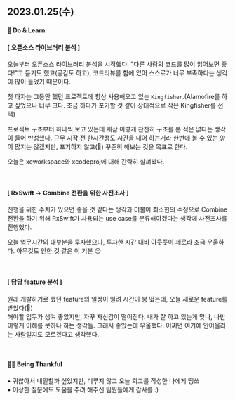 ## 2023.01.25(수)
#### **🌱 Do & Learn**

#### [ 오픈소스 라이브러리 분석 ]

오늘부터 오픈소스 라이브러리 분석을 시작했다. "다른 사람의 코드를 많이 읽어보면 좋다!"고 듣기도 했고(공감도 하고), 코드리뷰를 함에 있어 스스로가 너무 부족하다는 생각이 많이 들었기 때문이다.

첫 타자는 그동안 했던 프로젝트에 항상 사용해오고 있는 `Kingfisher`.(Alamofire를 하고 싶었으나 너무 크다. 조금 하다가 포기할 것 같아 상대적으로 작은 Kingfisher를 선택)

프로젝트 구조부터 하나씩 보고 있는데 새삼 이렇게 찬찬히 구조를 본 적은 없다는 생각이 들어 반성했다.
근무 시작 전 한시간정도 시간을 내어 하는거라 한번에 볼 수 있는 양이 많지는 않겠지만, 포기하지 않고(🙏) 꾸준히 해보는 것을 목표로 한다.

오늘은 xcworkspace와 xcodeproj에 대해 간략히 살펴봤다.

<br>

#### [ RxSwift -> Combine 전환을 위한 사전조사 ]
진행을 위한 수치가 있으면 좋을 것 같다는 생각과 더불어 최소한의 수정으로 Combine 전환을 하기 위해 RxSwift가 사용되는 use case를 분류해야겠다는 생각에 사전조사를 진행했다.

오늘 업무시간의 대부분을 투자했으나, 투자한 시간 대비 아웃풋이 제로라 조금 우울하다. 아무것도 안한 것 같은 이 기분 😔

<br>

#### [ 담당 feature 분석 ]
원래 개발하기로 했던 feature의 일정이 밀려 시간이 붕 떴는데, 오늘 새로운 feature를 받았다(🤗) <br>
해야할 업무가 생겨 좋았지만, 자꾸 자신감이 떨어진다. 내가 잘 하고 있는게 맞나, 나만 이렇게 이해를 못하나 하는 생각들. 그래서 좋았는데 우울했다. 어쩌면 여기에 안어울리는 사람일지도 모르겠다고 생각했다.

<br>

#### **🙇‍♀️ Being Thankful**
• 귀찮아서 내일할까 싶었지만, 미루지 않고 오늘 회고를 작성한 나에게 땡쓰 <br>
• 이상한 질문에도 도움을 주려 해주신 팀원들에게 감사를 :)